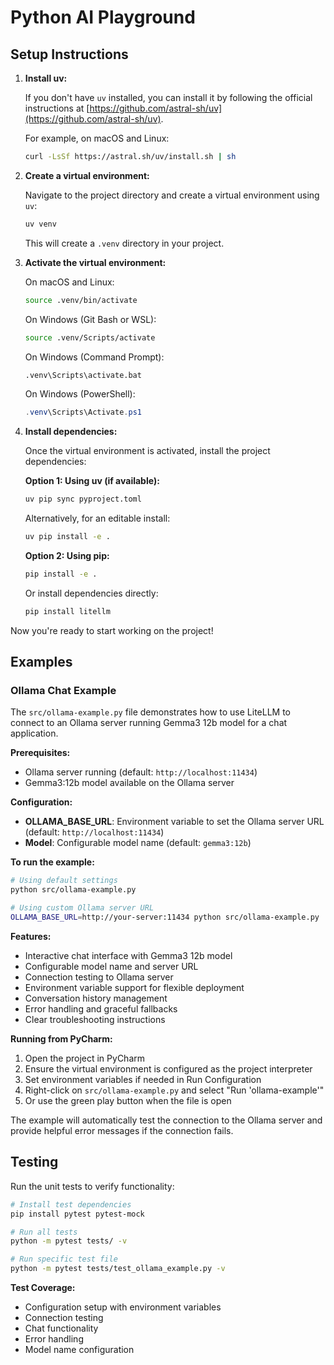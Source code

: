 # Python AI Playground

## Setup Instructions

1.  **Install uv:**
    
    If you don't have `uv` installed, you can install it by following the official instructions at [https://github.com/astral-sh/uv](https://github.com/astral-sh/uv).
    
    For example, on macOS and Linux:
    ```bash
    curl -LsSf https://astral.sh/uv/install.sh | sh
    ```

2.  **Create a virtual environment:**
    
    Navigate to the project directory and create a virtual environment using `uv`:
    ```bash
    uv venv
    ```
    This will create a `.venv` directory in your project.

3.  **Activate the virtual environment:**
    
    On macOS and Linux:
    ```bash
    source .venv/bin/activate
    ```
    On Windows (Git Bash or WSL):
    ```bash
    source .venv/Scripts/activate
    ```
    On Windows (Command Prompt):
    ```bash
    .venv\Scripts\activate.bat
    ```
    On Windows (PowerShell):
    ```powershell
    .venv\Scripts\Activate.ps1
    ```

4.  **Install dependencies:**
    
    Once the virtual environment is activated, install the project dependencies:
    
    **Option 1: Using uv (if available):**
    ```bash
    uv pip sync pyproject.toml
    ```
    Alternatively, for an editable install:
    ```bash
    uv pip install -e .
    ```
    
    **Option 2: Using pip:**
    ```bash
    pip install -e .
    ```
    Or install dependencies directly:
    ```bash
    pip install litellm
    ```

Now you're ready to start working on the project!

## Examples

### Ollama Chat Example

The `src/ollama-example.py` file demonstrates how to use LiteLLM to connect to an Ollama server running Gemma3 12b model for a chat application.

**Prerequisites:**
- Ollama server running (default: `http://localhost:11434`)
- Gemma3:12b model available on the Ollama server

**Configuration:**
- **OLLAMA_BASE_URL**: Environment variable to set the Ollama server URL (default: `http://localhost:11434`)
- **Model**: Configurable model name (default: `gemma3:12b`)

**To run the example:**

```bash
# Using default settings
python src/ollama-example.py

# Using custom Ollama server URL
OLLAMA_BASE_URL=http://your-server:11434 python src/ollama-example.py
```

**Features:**
- Interactive chat interface with Gemma3 12b model
- Configurable model name and server URL
- Connection testing to Ollama server
- Environment variable support for flexible deployment
- Conversation history management
- Error handling and graceful fallbacks
- Clear troubleshooting instructions

**Running from PyCharm:**
1. Open the project in PyCharm
2. Ensure the virtual environment is configured as the project interpreter
3. Set environment variables if needed in Run Configuration
4. Right-click on `src/ollama-example.py` and select "Run 'ollama-example'"
5. Or use the green play button when the file is open

The example will automatically test the connection to the Ollama server and provide helpful error messages if the connection fails.

## Testing

Run the unit tests to verify functionality:

```bash
# Install test dependencies
pip install pytest pytest-mock

# Run all tests
python -m pytest tests/ -v

# Run specific test file
python -m pytest tests/test_ollama_example.py -v
```

**Test Coverage:**
- Configuration setup with environment variables
- Connection testing
- Chat functionality
- Error handling
- Model name configuration

